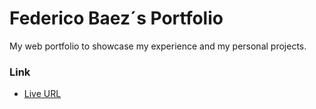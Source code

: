 # Federico Baez´s Portfolio

My web portfolio to showcase my experience and my personal projects.

### Link
- [Live  URL](https://federico-baez.vercel.app/)
